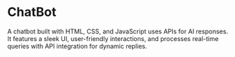 # ChatBot
 A chatbot built with HTML, CSS, and JavaScript uses APIs for AI responses. It features a sleek UI, user-friendly interactions, and processes real-time queries with API integration for dynamic replies.
